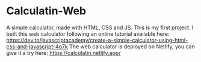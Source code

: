 # Calculatin-Web
A simple calculator, made with HTML, CSS and JS. This is my first project.
I built this web calculator following an online tutorial available here: https://dev.to/javascriptacademy/create-a-simple-calculator-using-html-css-and-javascript-4o7k
The web calculator is deployed on Netlify, you can give it a try here: https://calculatin.netlify.app/
